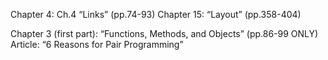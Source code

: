 
Chapter 4: Ch.4 “Links” (pp.74-93)
Chapter 15: “Layout” (pp.358-404)

Chapter 3 (first part): “Functions, Methods, and Objects” (pp.86-99 ONLY)
Article: “6 Reasons for Pair Programming”
